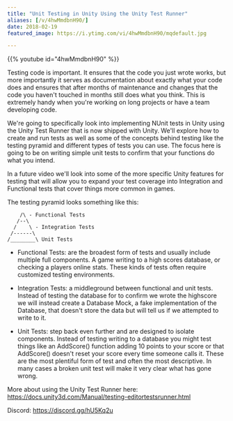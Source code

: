 ```yaml
---
title: "Unit Testing in Unity Using the Unity Test Runner"
aliases: [/v/4hwMmdbnH90/]
date: 2018-02-19
featured_image: https://i.ytimg.com/vi/4hwMmdbnH90/mqdefault.jpg

---
```


{{% youtube id="4hwMmdbnH90" %}}

Testing code is important. It ensures that the code you just wrote works, but more importantly it serves as documentation about exactly what your code does and ensures that after months of maintenance and changes that the code you haven't touched in months still does what you think. This is extremely handy when you're working on long projects or have a team developing code.

We're going to specifically look into implementing NUnit tests in Unity using the Unity Test Runner that is now shipped with Unity. We'll explore how to create and run tests as well as some of the concepts behind testing like the testing pyramid and different types of tests you can use. The focus here is going to be on writing simple unit tests to confirm that your functions do what you intend.

In a future video we'll look into some of the more specific Unity features for testing that will allow you to expand your test coverage into Integration and Functional tests that cover things more common in games.

The testing pyramid looks something like this:

```
    /\ - Functional Tests
   /--\
  /    \ - Integration Tests
 /------\
/________\ Unit Tests
```
* Functional Tests: are the broadest form of tests and usually include multiple full components. A game writing to a high scores database, or checking a players online stats. These kinds of tests often require customized testing environments.

* Integration Tests: a middleground between functional and unit tests. Instead of testing the database for to confirm we wrote the highscore we will instead create a Database Mock, a fake implementation of the Database, that doesn't store the data but will tell us if we attempted to write to it.

* Unit Tests: step back even further and are designed to isolate components. Instead of testing writing to a database you might test things like an AddScore() function adding 10 points to your score or that AddScore() doesn't reset your score every time someone calls it. These are the most plentiful form of test and often the most descriptive. In many cases a broken unit test will make it very clear what has gone wrong.

More about using the Unity Test Runner here: https://docs.unity3d.com/Manual/testing-editortestsrunner.html

Discord: https://discord.gg/hU5Kq2u